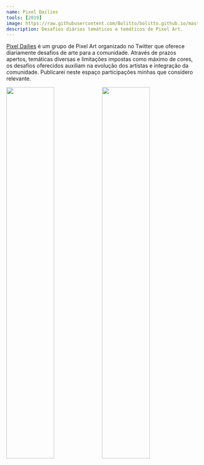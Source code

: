 ```yaml
---
name: Pixel Dailies
tools: [2019]
image: https://raw.githubusercontent.com/Bolitto/bolitto.github.io/master/imgs/projetos/pixeldailies/choice240719.gif
description: Desafios diários temáticos e temáticos de Pixel Art. 
---
```


<u><a href="https://twitter.com/pixel_dailies">Pixel Dailies</a></u> é um grupo de Pixel Art organizado no Twitter que oferece diariamente desafios de arte para a comunidade. Através de prazos apertos, temáticas diversas e limitações impostas como máximo de cores, os desafios oferecidos auxiliam na evolução dos artistas e integração da comunidade.
Publicarei neste espaço participações minhas que considero relevante.

<img src="https://raw.githubusercontent.com/Bolitto/bolitto.github.io/master/imgs/projetos/pixeldailies/choice240719.gif" style="width:50%;"><img src="https://raw.githubusercontent.com/Bolitto/bolitto.github.io/master/imgs/projetos/pixeldailies/choice240719.gif" style="width:50%;">
